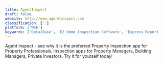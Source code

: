 ```yaml
---
title: AgentInspect
draft: false 
website: http://www.agentinspect.com
classification: ['']
platform: ['Web']
keywords: ['Data2Base', 'EZ Home Inspection Software', 'Express Report', 'Field Eagle', 'Happy Inspector', 'INSPECT 724', 'InspectLoop', 'Inspection Manager', 'Kykloud', 'LexisNexis Home Inspection Index', 'MoreApp', 'OnSource Property Inspections', 'Property Inspect', 'ReportHost', 'Safesite', 'ScanSeries', 'Sitecert', 'SnapInspect', 'Spectora', 'The Inspection Manager', 'WeProov', 'zInspector']
---
```

Agent Inspect - see why it is the preferred Property Inspection app for Property Professionals. Inspection apps for Property Managers, Building Managers, Private Investors. Try it for yourself today!